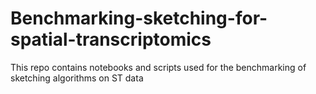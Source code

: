 # Benchmarking-sketching-for-spatial-transcriptomics
This repo contains notebooks and scripts used for the benchmarking of sketching algorithms on ST data
